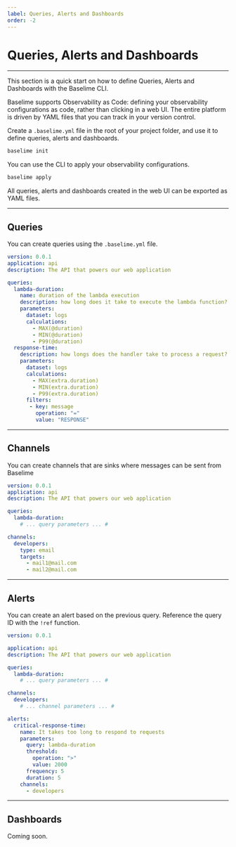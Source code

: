 ```yaml
---
label: Queries, Alerts and Dashboards
order: -2
---
```


# Queries, Alerts and Dashboards

---

This section is a quick start on how to define Queries, Alerts and Dashboards with the Baselime CLI.

Baselime supports Observability as Code: defining your observability configurations as code, rather than clicking in a web UI. The entire platform is driven by YAML files that you can track in your version control.

Create a `.baselime.yml` file in the root of your project folder, and use it to define queries, alerts and dashboards.

```bash # :icon-terminal: terminal
baselime init
```

You can use the CLI to apply your observability configurations.

```bash # :icon-terminal: terminal
baselime apply
```

All queries, alerts and dashboards created in the web UI can be exported as YAML files.

---

## Queries

You can create queries using the `.baselime.yml` file.

```yaml # :icon-code: .baselime.yml
version: 0.0.1
application: api
description: The API that powers our web application

queries:
  lambda-duration:
    name: duration of the lambda execution
    description: how long does it take to execute the lambda function?
    parameters:
      dataset: logs
      calculations:
        - MAX(@duration)
        - MIN(@duration)
        - P99(@duration)
  response-time:
    description: how longs does the handler take to process a request?
    parameters:
      dataset: logs
      calculations:
        - MAX(extra.duration)
        - MIN(extra.duration)
        - P99(extra.duration)
      filters:
       - key: message
         operation: "="
         value: "RESPONSE"
```

---

## Channels

You can create channels that are sinks where messages can be sent from Baselime

```yaml # :icon-code: .baselime.yml
version: 0.0.1
application: api
description: The API that powers our web application

queries:
  lambda-duration:
    # ... query parameters ... #

channels:
  developers:
    type: email
    targets:
      - mail1@mail.com
      - mail2@mail.com 
```

---

## Alerts

You can create an alert based on the previous query. Reference the query ID with the `!ref` function.

```yaml # :icon-code: .baselime.yml
version: 0.0.1

application: api
description: The API that powers our web application

queries:
  lambda-duration:
    # ... query parameters ... #

channels:
  developers:
    # ... channel parameters ... #

alerts:
  critical-response-time:
    name: It takes too long to respond to requests
    parameters:
      query: lambda-duration
      threshold:
        operation: ">"
        value: 2000
      frequency: 5
      duration: 5
    channels:
      - developers 
```

---

## Dashboards

Coming soon.
